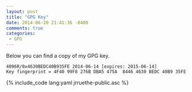 ```yaml
---
layout: post
title: "GPG Key"
date: 2014-06-20 21:41:36 -0400
comments: true
categories: 
 - GPG
---
```


Below you can find a copy of my GPG key.

    4096R/0x4630BEDC40B935FE 2014-06-14 [expires: 2015-06-14]
    Key fingerprint = 4F40 99F8 276B DBA5 475A  8446 4630 BEDC 40B9 35FE

{% include_code lang:yaml jrruethe-public.asc %}
